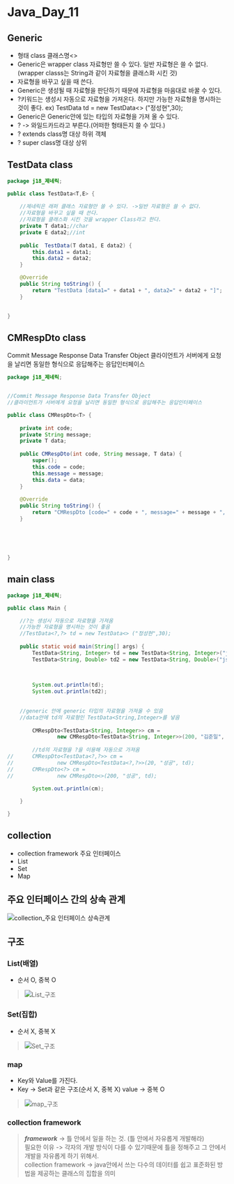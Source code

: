# Java_Day_11

## Generic
- 형태 class 클래스명<>
- Generic은 wrapper class 자료형만 쓸 수 있다. 일반 자료형은 쓸 수 없다.(wrapper classs는 String과 같이 자료형을 클래스화 시킨 것)
- 자료형을 바꾸고 싶을 때 쓴다.
- Generic은 생성될 때 자료형을 판단하기 때문에 자료형을 마음대로 바꿀 수 있다.
- ?키워드는 생성시 자동으로 자료형을 가져온다. 하지만 가능한 자료형을 명시하는 것이 좋다. ex) TestData<?,?> td = new TestData<> ("정성현",30);
- Generic은 Generic안에 있는 타입의 자료형을 가져 올 수 있다.
- ? -> 와일드카드라고 부른다.(어떠한 형태든지 쓸 수 있다.)
- ? extends class명 대상 하위 객체
- ? super class명 대상 상위 

## TestData class

```java
package j18_제네릭;

public class TestData<T,E> {
	
	//제네릭은 래퍼 클래스 자료형만 쓸 수 있다. ->일반 자료형은 쓸 수 없다.
	//자료형을 바꾸고 싶을 때 쓴다.
	//자료형을 클래스화 시킨 것을 wrapper Class라고 한다.
	private T data1;//char
	private E data2;//int
	
	public  TestData(T data1, E data2) {
		this.data1 = data1;
		this.data2 = data2;
	}

	@Override
	public String toString() {
		return "TestData [data1=" + data1 + ", data2=" + data2 + "]";
	}
	

}

```

## CMRespDto class

Commit Message Response Data Transfer Object
클라이언트가 서버에게 요청을 날리면 동일한 형식으로 응답해주는 응답인터페이스

```java
package j18_제네릭;


//Commit Message Response Data Transfer Object
//클라이언트가 서버에게 요청을 날리면 동일한 형식으로 응답해주는 응답인터페이스

public class CMRespDto<T> {
	
	private int code;
	private String message;
	private T data;
	
	public CMRespDto(int code, String message, T data) {
		super();
		this.code = code;
		this.message = message;
		this.data = data;
	}
	
	@Override
	public String toString() {
		return "CMRespDto [code=" + code + ", message=" + message + ", data=" + data + "]";
	}
	
	
	
	
	
}

```

## main class

``` java
package j18_제네릭;

public class Main {

	//?는 생성시 자동으로 자료형을 가져옴
	//가능한 자료형을 명시하는 것이 좋음
	//TestData<?,?> td = new TestData<> ("정성현",30);
	
	public static void main(String[] args) {
		TestData<String, Integer> td = new TestData<String, Integer>("jsh", 100);
		TestData<String, Double> td2 = new TestData<String, Double>("jsh", 100.05);// 제네릭은 생성될 때 타입을 결정한다.

		
		
		System.out.println(td);
		System.out.println(td2);
		
		
	//generic 안에 generic 타입의 자료형을 가져올 수 있음
	//data안에 td의 자료형인 TestData<String,Integer>를 넣음
		
		CMRespDto<TestData<String, Integer>> cm = 
				new CMRespDto<TestData<String, Integer>>(200, "김준일", td);
	
		//td의 자료형을 ?을 이용해 자동으로 가져옴
//		CMRespDto<TestData<?,?>> cm =
//				new CMRespDto<TestData<?,?>>(20, "성공", td);
//		CMRespDto<?> cm =
//				new CMRespDto<>(200, "성공", td);

		System.out.println(cm);
		
	}

}

```
## collection 

- collection framework 주요 인터페이스
- List
- Set
- Map

## 주요 인터페이스 간의 상속 관계
![collection_주요 인터페이스 상속관계](https://user-images.githubusercontent.com/51119920/212228854-a25b374f-4073-489d-b310-86cc9a6b7f48.png)

## 구조
### List(배열)  
 - 순서 O, 중복 O  

>![List_구조](https://user-images.githubusercontent.com/51119920/212241237-e357c0d9-12e7-4820-9dc5-e310a25033c1.png)


### Set(집합) 
 - 순서 X, 중복 X  
>![Set_구조](https://user-images.githubusercontent.com/51119920/212241276-56680343-bc1d-4464-be4b-0b3150e400a0.png)


### map   
 - Key와 Value를 가진다.
 - Key -> Set과 같은 구조(순서 X, 중복 X) value -> 중복 O
>![map_구조](https://user-images.githubusercontent.com/51119920/212241391-9aab3b91-1efb-47c8-b63c-b0cc3a66c6f9.png)

### collection framework

> ***framework*** -> 틀 안에서 일을 하는 것. (틀 안에서 자유롭게 개발해라)  
필요한 이유 -> 각자의 개발 방식이 다를 수 있기때문에 틀을 정해주고 그 안에서 개발을 자유롭게 하기 위해서.  
collection framework -> java안에서 쓰는 다수의 데이터를 쉽고 표준화된 방법을 제공하는 클래스의 집합을 의미  



